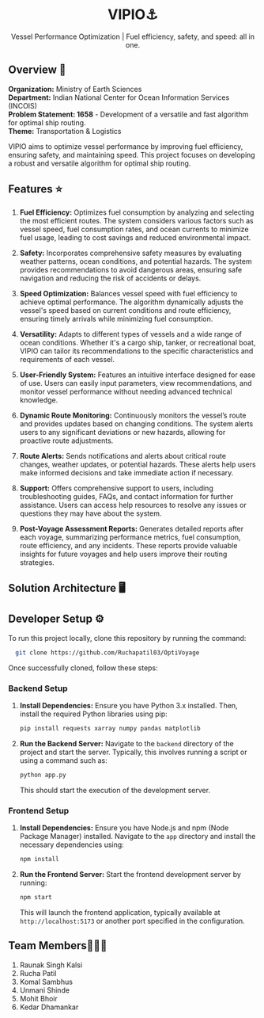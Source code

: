 <div align="center">

# VIPIO⚓  
Vessel Performance Optimization | Fuel efficiency, safety, and speed: all in one.

</div>

## Overview 🔎

**Organization:** Ministry of Earth Sciences  
**Department:** Indian National Center for Ocean Information Services (INCOIS)  
**Problem Statement: 1658** - Development of a versatile and fast algorithm for optimal ship routing.  
**Theme:** Transportation & Logistics  

VIPIO aims to optimize vessel performance by improving fuel efficiency, ensuring safety, and maintaining speed. This project focuses on developing a robust and versatile algorithm for optimal ship routing.


## Features ⭐

1. **Fuel Efficiency:** Optimizes fuel consumption by analyzing and selecting the most efficient routes. The system considers various factors such as vessel speed, fuel consumption rates, and ocean currents to minimize fuel usage, leading to cost savings and reduced environmental impact.

2. **Safety:** Incorporates comprehensive safety measures by evaluating weather patterns, ocean conditions, and potential hazards. The system provides recommendations to avoid dangerous areas, ensuring safe navigation and reducing the risk of accidents or delays.

3. **Speed Optimization:** Balances vessel speed with fuel efficiency to achieve optimal performance. The algorithm dynamically adjusts the vessel's speed based on current conditions and route efficiency, ensuring timely arrivals while minimizing fuel consumption.

4. **Versatility:** Adapts to different types of vessels and a wide range of ocean conditions. Whether it's a cargo ship, tanker, or recreational boat, VIPIO can tailor its recommendations to the specific characteristics and requirements of each vessel.

5. **User-Friendly System:** Features an intuitive interface designed for ease of use. Users can easily input parameters, view recommendations, and monitor vessel performance without needing advanced technical knowledge.

6. **Dynamic Route Monitoring:** Continuously monitors the vessel’s route and provides updates based on changing conditions. The system alerts users to any significant deviations or new hazards, allowing for proactive route adjustments.

7. **Route Alerts:** Sends notifications and alerts about critical route changes, weather updates, or potential hazards. These alerts help users make informed decisions and take immediate action if necessary.

8. **Support:** Offers comprehensive support to users, including troubleshooting guides, FAQs, and contact information for further assistance. Users can access help resources to resolve any issues or questions they may have about the system.

9. **Post-Voyage Assessment Reports:** Generates detailed reports after each voyage, summarizing performance metrics, fuel consumption, route efficiency, and any incidents. These reports provide valuable insights for future voyages and help users improve their routing strategies.


## Solution Architecture 🖥️


## Developer Setup ⚙️

To run this project locally, clone this repository by running the command:
```bash
  git clone https://github.com/Ruchapatil03/OptiVoyage
```

Once successfully cloned, follow these steps:

### Backend Setup

1. **Install Dependencies:**
   Ensure you have Python 3.x installed. Then, install the required Python libraries using pip:

   ```bash
   pip install requests xarray numpy pandas matplotlib
   ```

2. **Run the Backend Server:**
   Navigate to the `backend` directory of the project and start the server. Typically, this involves running a script or using a command such as:

   ```bash
   python app.py
   ```

   This should start the execution of the development server.

### Frontend Setup

1. **Install Dependencies:**
   Ensure you have Node.js and npm (Node Package Manager) installed. Navigate to the `app` directory and install the necessary dependencies using:

   ```bash
   npm install
   ```

2. **Run the Frontend Server:**
   Start the frontend development server by running:

   ```bash
   npm start
   ```

   This will launch the frontend application, typically available at `http://localhost:5173` or another port specified in the configuration.

## Team Members🧑🏻‍💻

1. Raunak Singh Kalsi
2. Rucha Patil
3. Komal Sambhus
4. Unmani Shinde
5. Mohit Bhoir
6. Kedar Dhamankar
